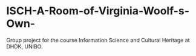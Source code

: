 # ISCH-A-Room-of-Virginia-Woolf-s-Own-
Group project for the course Information Science and Cultural Heritage at DHDK, UNIBO.
